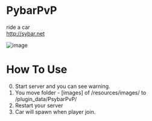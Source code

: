 # PybarPvP
ride a car  
http://sybar.net

![image](https://github.com/gollilla/PsybarPvP/blob/main/comverted.gif?raw=true)
# How To Use
0. Start server and you can see warning.
1. You move folder - [images] of /resources/images/ to /plugin_data/PsybarPvP/  
2. Restart your server
3. Car will spawn when player join.
